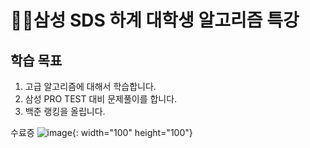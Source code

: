 # 🏃‍♂️삼성 SDS 하계 대학생 알고리즘 특강

## **학습 목표**

1. 고급 알고리즘에 대해서 학습합니다.
2. 삼성 PRO TEST 대비 문제풀이를 합니다.
3. 백준 랭킹을 올립니다.

수료증
![image](https://user-images.githubusercontent.com/52617204/184077911-14776ff9-ab28-4d21-8342-6171da2914b3.png){: width="100" height="100"}
